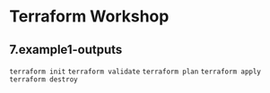 # Terraform Workshop

## 7.example1-outputs

`terraform init`
`terraform validate`
`terraform plan`
`terraform apply`
`terraform destroy`

